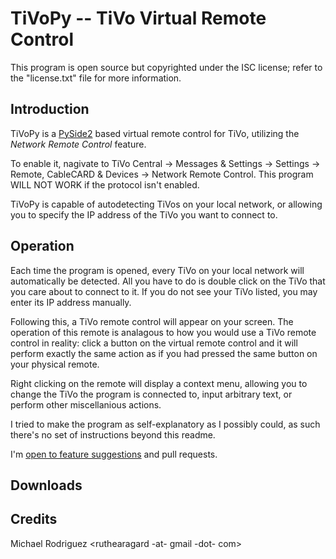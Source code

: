 # TiVoPy -- TiVo Virtual Remote Control

This program is open source but copyrighted under the ISC license; refer to the
"license.txt" file for more information.

Introduction
------------

TiVoPy is a [PySide2](https://www.qt.io/qt-for-python) based virtual
remote control for TiVo, utilizing the _Network Remote Control_ feature.

To enable it, nagivate to TiVo Central -> Messages & Settings -> Settings ->
Remote, CableCARD & Devices -> Network Remote Control. This program WILL NOT
WORK if the protocol isn't enabled.

TiVoPy is capable of autodetecting TiVos on your local network, or allowing you
to specify the IP address of the TiVo you want to connect to.

Operation
---------

Each time the program is opened, every TiVo on your local network will
automatically be detected. All you have to do is double click on the TiVo that
you care about to connect to it. If you do not see your TiVo listed, you may
enter its IP address manually.

Following this, a TiVo remote control will appear on your screen. The operation
of this remote is analagous to how you would use a TiVo remote control in
reality: click a button on the virtual remote control and it will perform
exactly the same action as if you had pressed the same button on your physical
remote.

Right clicking on the remote will display a context menu, allowing you to
change the TiVo the program is connected to, input arbitrary text, or perform
other miscellanious actions.

I tried to make the program as self-explanatory as I possibly could, as such
there's no set of instructions beyond this readme.

I'm [open to feature suggestions](https://github.com/ruthearagard/tivopy/issues/new/choose) and
pull requests.

Downloads
---------

Credits
-------

Michael Rodriguez <ruthearagard -at- gmail -dot- com>

